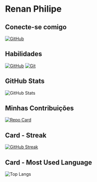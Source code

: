 # Renan Philipe

## Conecte-se comigo
[![GitHub](https://img.shields.io/badge/GitHub-ec63a1?style=for-the-badge&logo=github&logoColor)](https://github.com/renanphilipe)

## Habilidades
[![GitHub](https://img.shields.io/badge/GitHub-ec63a1?style=for-the-badge&logo-github&logoColor=fff)](https://docs.github.com)
[![Git](https://img.shields.io/badge/Git-ec63a1?style=for-the-badge&logo-git&logoColor)](https://git-scm.com/doc)

## GitHub Stats
![GitHub Stats](https://github-readme-stats.vercel.app/api?username=renanphilipe&bg_color=000&border_color=30A3DC&show_icons=true&icon_color=30A3DC&title_color&text_color=FFF&hide_title=true&hide=stars)

## Minhas Contribuições
[![Repo Card](https://github-readme-stats.vercel.app/api/pin/?username=renanphilipe&repo=dio-lab-open-source&bg_color=000&border_color=30A3DC&show_icons=true&icon_color=30A3DC&title_color=E94D5F&text_color=FFF)](https://github.com/renanphilipe/dio-lab-open-source)

## Card - Streak
[![GitHub Streak](https://streak-stats.demolab.com/?user=renanphilipe&theme=bear&background=000&border=30A3DC&dates=FFF)](https://git.io/streak-stats)

## Card - Most Used Language
![Top Langs](https://github-readme-stats-git-masterrstaa-rickstaa.vercel.app/api/top-langs/?username=renanphilipe&bg_color=000&border_color=30A3DC&title_color=E94D5F&text_color=FFF)
